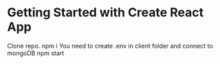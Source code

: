 # Getting Started with Create React App

Clone repo.
npm i
You need to create .env in client folder and connect to mongoDB
npm start



